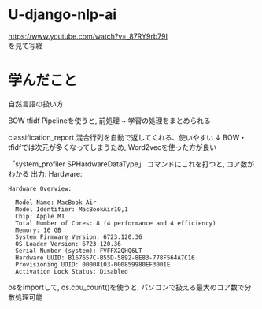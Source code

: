 # U-django-nlp-ai

https://www.youtube.com/watch?v=_87RY9rb79I <br>
を見て写経


# 学んだこと
自然言語の扱い方


BOW
tfidf
Pipelineを使うと, 前処理 ~ 学習の処理をまとめられる

classification_report
混合行列を自動で返してくれる、使いやすい
↓
BOW・tfidfでは次元が多くなってしまうため, Word2vecを使った方が良い

「system_profiler SPHardwareDataType」
コマンドにこれを打つと, コア数がわかる
出力:
Hardware:

    Hardware Overview:

      Model Name: MacBook Air
      Model Identifier: MacBookAir10,1
      Chip: Apple M1
      Total Number of Cores: 8 (4 performance and 4 efficiency)
      Memory: 16 GB
      System Firmware Version: 6723.120.36
      OS Loader Version: 6723.120.36
      Serial Number (system): FVFFX2QHQ6LT
      Hardware UUID: B167657C-B55D-5892-8E83-778F564A7C16
      Provisioning UDID: 00008103-000859980EF3001E
      Activation Lock Status: Disabled
      
 osをimportして, os.cpu_count()を使うと, パソコンで扱える最大のコア数で分散処理可能

